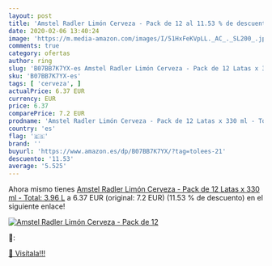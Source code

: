 ```yaml
---
layout: post
title: 'Amstel Radler Limón Cerveza - Pack de 12 al 11.53 % de descuento'
date: 2020-02-06 13:40:24
image: 'https://m.media-amazon.com/images/I/51HxFeKVpLL._AC_._SL200_.jpg'
comments: true
category: ofertas
author: ring
slug: 'B07BB7K7YX-es Amstel Radler Limón Cerveza - Pack de 12 Latas x 330 ml -...'
sku: 'B07BB7K7YX-es'
tags: [ 'cerveza', ]
actualPrice: 6.37 EUR
currency: EUR
price: 6.37
comparePrice: 7.2 EUR
prodname: 'Amstel Radler Limón Cerveza - Pack de 12 Latas x 330 ml - Total: 3.96 L'
country: 'es'
flag: '🇪🇸'
brand: ''
buyurl: 'https://www.amazon.es/dp/B07BB7K7YX/?tag=tolees-21'
descuento: '11.53'
average: '5.525'
---
```


Ahora mismo tienes [Amstel Radler Limón Cerveza - Pack de 12 Latas x 330 ml - Total: 3.96 L](https://www.amazon.es/dp/B07BB7K7YX/?tag=tolees-21) a 6.37 EUR (original: 7.2 EUR) (11.53 %  de descuento) en el siguiente enlace!

[![Amstel Radler Limón Cerveza - Pack de 12](https://m.media-amazon.com/images/I/51HxFeKVpLL._AC_._SL200_.jpg)](https://www.amazon.es/dp/B07BB7K7YX/?tag=tolees-21)

🔎:


[🛒 Visítala!!!](https://www.amazon.es/dp/B07BB7K7YX/?tag=tolees-21)
